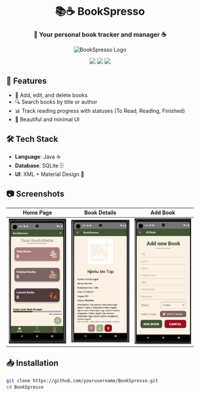 <h1 align="center">📚☕ BookSpresso</h1>

<h3 align="center">📖 Your personal book tracker and manager ☕</h3>

<p align="center">
  <img src="https://your-image-link-here.png" width="150" alt="BookSpresso Logo">
</p>

<p align="center">
  <img src="https://img.shields.io/badge/Android-Java-green?style=for-the-badge">
  <img src="https://img.shields.io/badge/Database-SQLite-blue?style=for-the-badge">
  <img src="https://img.shields.io/badge/Status-Development-orange?style=for-the-badge">
</p>

## 🚀 Features
- 📖 Add, edit, and delete books
- 🔍 Search books by title or author
- 📊 Track reading progress with statuses (To Read, Reading, Finished)
- 🎨 Beautiful and minimal UI

## 🛠 Tech Stack
- **Language**: Java ☕
- **Database**: SQLite 🗄️
- **UI**: XML + Material Design 🎨

## 📷 Screenshots
| Home Page | Book Details | Add Book |
|-----------|-------------|------------|
| <img src="https://github.com/ruhsulin/BookSpresso/blob/main/images/Home.png?raw=true" width="200"> | <img src="https://github.com/ruhsulin/BookSpresso/blob/main/images/BookDetails.png?raw=true" width="200"> | <img src="https://github.com/ruhsulin/BookSpresso/blob/main/images/AddBook.png?raw=true" width="200"> |

## 📥 Installation
```sh
git clone https://github.com/yourusername/BookSpresso.git
cd BookSpresso
